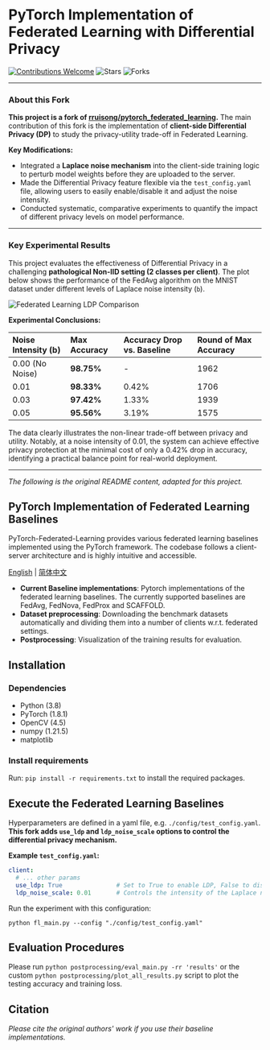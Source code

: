 # PyTorch Implementation of Federated Learning with Differential Privacy

[![Contributions Welcome](https://img.shields.io/badge/Contributions-Welcome-278ea5)](...) ![Stars](https://img.shields.io/github/stars/rruisong/pytorch_federated_learning?color=yellow&label=Stars) ![Forks](https://img.shields.io/github/forks/rruisong/pytorch_federated_learning?color=green&label=Forks)

---

### **About this Fork**

**This project is a fork of [rruisong/pytorch_federated_learning](https://github.com/rruisong/pytorch_federated_learning).** The main contribution of this fork is the implementation of **client-side Differential Privacy (DP)** to study the privacy-utility trade-off in Federated Learning.

**Key Modifications:**
* Integrated a **Laplace noise mechanism** into the client-side training logic to perturb model weights before they are uploaded to the server.
* Made the Differential Privacy feature flexible via the `test_config.yaml` file, allowing users to easily enable/disable it and adjust the noise intensity.
* Conducted systematic, comparative experiments to quantify the impact of different privacy levels on model performance.

---

### **Key Experimental Results**

This project evaluates the effectiveness of Differential Privacy in a challenging **pathological Non-IID setting (2 classes per client)**. The plot below shows the performance of the FedAvg algorithm on the MNIST dataset under different levels of Laplace noise intensity (`b`).

![Federated Learning LDP Comparison](figures/FedAvg_MNIST_NonIID_LDP_Comparison_Annotated.png)

**Experimental Conclusions:**

| Noise Intensity (b) | Max Accuracy | Accuracy Drop vs. Baseline | Round of Max Accuracy |
| :--- | :--- | :--- | :--- |
| 0.00 (No Noise) | **98.75%** | - | 1962 |
| 0.01 | **98.33%** | 0.42% | 1706 |
| 0.03 | **97.42%** | 1.33% | 1939 |
| 0.05 | **95.56%** | 3.19% | 1575 |

The data clearly illustrates the non-linear trade-off between privacy and utility. Notably, at a noise intensity of 0.01, the system can achieve effective privacy protection at the minimal cost of only a 0.42% drop in accuracy, identifying a practical balance point for real-world deployment.

---
*The following is the original README content, adapted for this project.*

## PyTorch Implementation of Federated Learning Baselines

PyTorch-Federated-Learning provides various federated learning baselines implemented using the PyTorch framework. The codebase follows a client-server architecture and is highly intuitive and accessible.

[English](README.md) | [简体中文](README.zh-CN.md)

* **Current Baseline implementations**: Pytorch implementations of the federated learning baselines. The currently supported baselines are FedAvg, FedNova, FedProx and SCAFFOLD.
* **Dataset preprocessing**: Downloading the benchmark datasets automatically and dividing them into a number of clients w.r.t. federated settings.
* **Postprocessing**: Visualization of the training results for evaluation.

## Installation

### Dependencies

 - Python (3.8)
 - PyTorch (1.8.1)
 - OpenCV (4.5)
 - numpy (1.21.5)
 - matplotlib

### Install requirements

Run: `pip install -r requirements.txt` to install the required packages.

## Execute the Federated Learning Baselines

Hyperparameters are defined in a yaml file, e.g. `./config/test_config.yaml`. **This fork adds `use_ldp` and `ldp_noise_scale` options to control the differential privacy mechanism.**

**Example `test_config.yaml`:**
```yaml
client:
  # ... other params
  use_ldp: True               # Set to True to enable LDP, False to disable.
  ldp_noise_scale: 0.01       # Controls the intensity of the Laplace noise.
```

Run the experiment with this configuration:
```
python fl_main.py --config "./config/test_config.yaml"
```

## Evaluation Procedures

Please run `python postprocessing/eval_main.py -rr 'results'` or the custom `python postprocessing/plot_all_results.py` script to plot the testing accuracy and training loss.

## Citation

*Please cite the original authors' work if you use their baseline implementations.*
```
